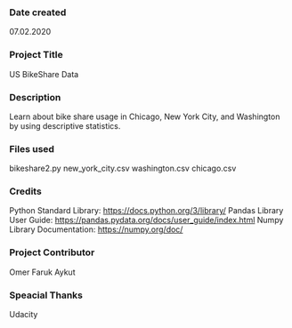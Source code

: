 ### Date created
07.02.2020

### Project Title
US BikeShare Data

### Description
Learn about bike share usage in Chicago, New York City, and Washington by using descriptive statistics.

### Files used
bikeshare2.py 
new_york_city.csv 
washington.csv 
chicago.csv

### Credits
Python Standard Library: https://docs.python.org/3/library/ Pandas Library User Guide: https://pandas.pydata.org/docs/user_guide/index.html Numpy Library Documentation: https://numpy.org/doc/

### Project Contributor
Omer Faruk Aykut

### Speacial Thanks
Udacity
